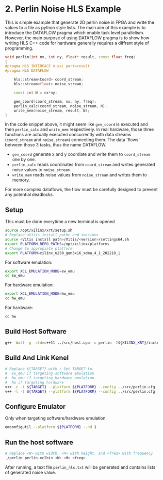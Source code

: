 # 2. Perlin Noise HLS Example
This is simple example that generate 2D perlin noise in FPGA and write the values to a file as python style lists. The main aim of this example is to introduce the DATAFLOW pragma which enable task level parallelism. However, the main purpose of using DATAFLOW pragma is to show how writing HLS C++ code for hardware generally requires a diffrent style of programming.

```c++
void perlin(int nx, int ny, float* result, const float freq)
{
#pragma HLS INTERFACE m_axi port=result
#pragma HLS DATAFLOW
    
    hls::stream<Coord> coord_stream;
    hls::stream<float> noise_stream;

    const int N = nx*ny;

    gen_coord(coord_stream, nx, ny, freq);
    perlin_calc(coord_stream, noise_stream, N);
    write_mem(noise_stream, result, N);
}
```

In the code snippet above, it might seem like `gen_coord` is executed and then `perlin_calc` and `write_mem` respectively. In real hardware, those three functions are actually executed concurrently with data streams (`coord_stream` and `noise_stream`) connecting them. The data 'flows' between those 3 tasks, thus the name DATAFLOW.
- `gen_coord` generate x and y coordiate and write them to `coord_stream` one by one.
- `perlin_calc` reads coordinates from `coord_stream` and writes generated noise values to `noise_stream`.
- `write_mem` reads noise values from `noise_stream` and writes them to memory.

For more complex dataflows, the flow must be carefully designed to prevent any potential deadlocks.

## Setup
This must be done everytime a new terminal is opened
```sh
source /opt/xilinx/xrt/setup.sh
# Replace <Vitis install path> and <vesion>
source <Vitis install path>/Vitis/<version>/settings64.sh
export PLATFORM_REPO_PATHS=/opt/xilinx/platforms
# Change to appropiate platform
export PLATFORM=xilinx_u250_gen3x16_xdma_4_1_202210_1
```
For software emulation:
```sh
export XCL_EMULATION_MODE=sw_emu
cd sw_emu
```
For hardware emulation:
```sh
export XCL_EMULATION_MODE=hw_emu
cd hw_emu
```
For hardware:
```sh
cd hw
```
## Build Host Software
```sh
g++ -Wall -g -std=c++11 ../src/host.cpp -o perlin -I${XILINX_XRT}/include/ -L${XILINX_XRT}/lib/ -lOpenCL -pthread -lrt -lstdc++
```
## Build And Link Kenel
```sh
# Replace ${TARGET} with / Set TARGET to:
#  sw_emu if targeting software emulation
#  hw_emu if targeting hardware emulation
#  hw if targeting hardware
v++ -c -t ${TARGET} --platform ${PLATFORM} --config ../src/perlin.cfg -k perlin -I../src ../src/perlin.cpp -o perlin.xo
v++ -l -t ${TARGET} --platform ${PLATFORM} --config ../src/perlin.cfg ./perlin.xo -o perlin.xclbin
```
## Configure Emulator
Only when targeting software/hardware emulation
```sh
emconfigutil --platform ${PLATFORM} --nd 1
```
## Run the host software
```sh
# Replace <W> with width, <H> with height, and <freq> with frequency
./perlin perlin.xclbin <W> <H> <freq>
```
After running, a text file `perlin_hls.txt` will be generated and contains lists of generated noise value.
